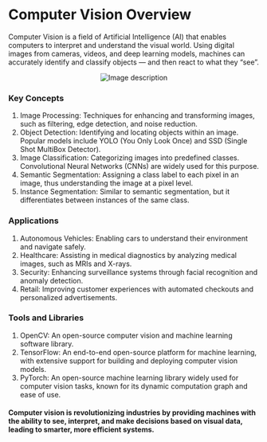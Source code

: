 # Computer Vision Overview

Computer Vision is a field of Artificial Intelligence (AI) that enables computers to interpret and understand the visual world. Using digital images from cameras, videos, and deep learning models, machines can accurately identify and classify objects — and then react to what they “see”.

<p align="center">
  <img src="https://github.com/Chandrakant817/OpenCV-Application/assets/69152112/10ed6361-ce2d-4319-bbc6-a76e42532a18" alt="Image description">
</p>

### Key Concepts
1. Image Processing: Techniques for enhancing and transforming images, such as filtering, edge detection, and noise reduction.
2. Object Detection: Identifying and locating objects within an image. Popular models include YOLO (You Only Look Once) and SSD (Single Shot MultiBox Detector).
3. Image Classification: Categorizing images into predefined classes. Convolutional Neural Networks (CNNs) are widely used for this purpose.
4. Semantic Segmentation: Assigning a class label to each pixel in an image, thus understanding the image at a pixel level.
5. Instance Segmentation: Similar to semantic segmentation, but it differentiates between instances of the same class.

### Applications
1. Autonomous Vehicles: Enabling cars to understand their environment and navigate safely.
2. Healthcare: Assisting in medical diagnostics by analyzing medical images, such as MRIs and X-rays.
3. Security: Enhancing surveillance systems through facial recognition and anomaly detection.
4. Retail: Improving customer experiences with automated checkouts and personalized advertisements.

### Tools and Libraries
1. OpenCV: An open-source computer vision and machine learning software library.
2. TensorFlow: An end-to-end open-source platform for machine learning, with extensive support for building and deploying computer vision models.
3. PyTorch: An open-source machine learning library widely used for computer vision tasks, known for its dynamic computation graph and ease of use.

#### Computer vision is revolutionizing industries by providing machines with the ability to see, interpret, and make decisions based on visual data, leading to smarter, more efficient systems.
